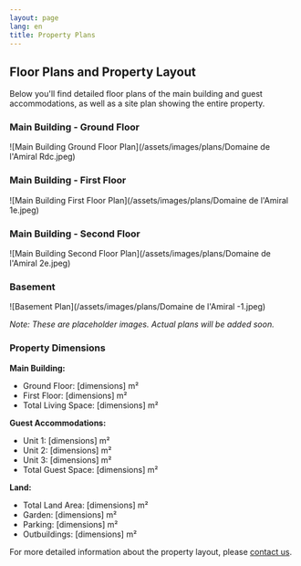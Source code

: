 ```yaml
---
layout: page
lang: en
title: Property Plans
---
```


## Floor Plans and Property Layout

Below you'll find detailed floor plans of the main building and guest accommodations, as well as a site plan showing the entire property.

### Main Building - Ground Floor
![Main Building Ground Floor Plan](/assets/images/plans/Domaine de l'Amiral Rdc.jpeg)

### Main Building - First Floor
![Main Building First Floor Plan](/assets/images/plans/Domaine de l'Amiral 1e.jpeg)

### Main Building - Second Floor
![Main Building Second Floor Plan](/assets/images/plans/Domaine de l'Amiral 2e.jpeg)

### Basement
![Basement Plan](/assets/images/plans/Domaine de l'Amiral -1.jpeg)

*Note: These are placeholder images. Actual plans will be added soon.*

### Property Dimensions

**Main Building:**
- Ground Floor: [dimensions] m²
- First Floor: [dimensions] m²
- Total Living Space: [dimensions] m²

**Guest Accommodations:**
- Unit 1: [dimensions] m²
- Unit 2: [dimensions] m²
- Unit 3: [dimensions] m²
- Total Guest Space: [dimensions] m²

**Land:**
- Total Land Area: [dimensions] m²
- Garden: [dimensions] m²
- Parking: [dimensions] m²
- Outbuildings: [dimensions] m²

For more detailed information about the property layout, please [contact us](/en/contact/).